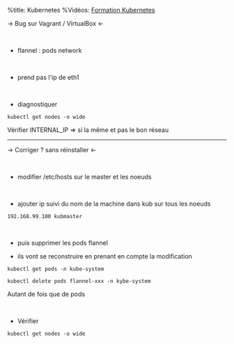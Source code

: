 %title: Kubernetes 
%Vidéos: [Formation Kubernetes](https://www.youtube.com/playlist?list=PLn6POgpklwWqfzaosSgX2XEKpse5VY2v5)


-> Bug sur Vagrant / VirtualBox <-

<br>

* flannel : pods network

<br>

* prend pas l'ip de eth1

<br>

* diagnostiquer

```
kubectl get nodes -o wide
```

Vérifier INTERNAL_IP => si la même et pas le bon réseau


------------------------------------------------------------

-> Corriger ? sans réinstaller <-


<br>

* modifier /etc/hosts sur le master et les noeuds

<br>

* ajouter ip suivi du nom de la machine dans kub
sur tous les noeuds

```
192.168.99.100 kubmaster
```

<br>

* puis supprimer les pods flannel

* ils vont se reconstruire en prenant en compte la modification

```
kubectl get pods -n kube-system

kubectl delete pods flannel-xxx -n kybe-system
```
Autant de fois que de pods

<br>

* Vérifier

```
kubectl get nodes -o wide
```



